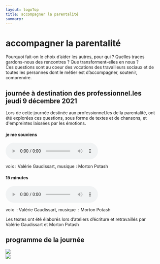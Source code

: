 ```yaml
---
layout: logoTop
title: accompagner la parentalité
summary: 
---
```

<h1>accompagner la parentalité</h1>

<p class="intro-text">
    Pourquoi fait-on le choix d’aider les autres, pour qui ? Quelles traces gardons-nous des rencontres ? Que transforment-elles en nous ?
    <br>
    Ces questions sont au coeur des vocations des travailleurs sociaux et de toutes les personnes dont le métier est d’accompagner, soutenir, comprendre.
    </p>
<h2>journée à destination des professionnel.les
    <br>jeudi 9 décembre 2021
</h2>
<p class="intro-text">
    Lors de cette journée destinée aux professionnel.les de la parentalité, ont été explorées ces questions, sous forme de textes et de chansons, et d'empreintes laissées par les émotions.
    </p>

<h4 class="h4song-titles">je me souviens</h4>
<div class="institutions">
    <audio
        controls
        src="https://rth8.b-cdn.net/je%20me%20souviens.mp3">
    </audio>
        <p class="cite">voix&nbsp;:&nbsp;Valérie Gaudissart, musique&nbsp;:&nbsp;Morton Potash</p>

</div>

<h4 class="h4song-titles">15 minutes</h4>
<div class="institutions">
    <audio 
        controls 
        src="https://rth8.b-cdn.net/15_minutes-spoken.mp3">
        </audio>
    <p class="cite">voix &nbsp;:&nbsp;Valérie Gaudissart, musique &nbsp;:&nbsp;Morton Potash</p>
</div>
<p class="intro-text">
    Les textes ont été élaborés lors d’ateliers d’écriture et retravaillés par Valérie Gaudissart et Morton Potash
    </p>
 <h2>programme de la journée</h2>   
<div class="center-max600-block">
<img src="https://res.cloudinary.com/dnxcesebo/image/upload/q_auto,f_auto/v1641126917/Parents71p1_dhimdv.jpg"><br>
<img src="https://res.cloudinary.com/dnxcesebo/image/upload/q_auto,f_auto/v1641126917/Parents71p2_men5e7.jpg">
</div>